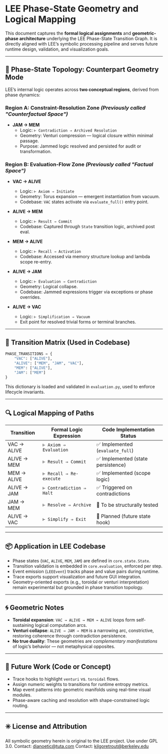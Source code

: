 # LEE Phase-State Geometry and Logical Mapping

This document captures the **formal logical assignments** and **geometric-phase architecture** underlying the LEE Phase-State Transition Graph. It is directly aligned with LEE’s symbolic processing pipeline and serves future runtime design, validation, and visualization goals.

---

## 🧭 Phase-State Topology: Counterpart Geometry Mode

LEE’s internal logic operates across **two conceptual regions**, derived from phase dynamics:

### Region A: Constraint-Resolution Zone *(Previously called "Counterfactual Space")*

- **JAM → MEM**  
  - Logic: `⊢ Contradiction ⇒ Archived Resolution`
  - Geometry: Venturi compression — logical closure within minimal passage.
  - Purpose: Jammed logic resolved and persisted for audit or transformation.

### Region B: Evaluation-Flow Zone *(Previously called "Factual Space")*

- **VAC → ALIVE**  
  - Logic: `⊢ Axiom ⇒ Initiate`
  - Geometry: Torus expansion — emergent instantiation from vacuum.
  - Codebase: `VAC` states activate via `evaluate_full()` entry point.

- **ALIVE → MEM**  
  - Logic: `⊢ Result ⇒ Commit`
  - Codebase: Captured through `State` transition logic, archived post eval.

- **MEM → ALIVE**  
  - Logic: `⊢ Recall ⇒ Activation`
  - Codebase: Accessed via memory structure lookup and lambda scope re-entry.

- **ALIVE → JAM**  
  - Logic: `⊢ Evaluation ⇒ Contradiction`
  - Geometry: Logical collapse.
  - Codebase: Jammed expressions trigger via exceptions or phase overrides.

- **ALIVE → VAC**  
  - Logic: `⊢ Simplification ⇒ Vacuum`
  - Exit point for resolved trivial forms or terminal branches.

---

## 🔢 Transition Matrix (Used in Codebase)

```python
PHASE_TRANSITIONS = {
    "VAC": ["ALIVE"],
    "ALIVE": ["MEM", "JAM", "VAC"],
    "MEM": ["ALIVE"],
    "JAM": ["MEM"]
}
```

This dictionary is loaded and validated in `evaluation.py`, used to enforce lifecycle invariants.

---

## 🔍 Logical Mapping of Paths

| Transition      | Formal Logic Expression             | Code Implementation Status |
|----------------|--------------------------------------|-----------------------------|
| VAC → ALIVE     | `⊢ Axiom ⇒ Evaluation`               | ✅ Implemented (`evaluate_full`) |
| ALIVE → MEM     | `⊢ Result ⇒ Commit`                  | ✅ Implemented (state persistence) |
| MEM → ALIVE     | `⊢ Recall ⇒ Re-execute`              | ✅ Implemented (scope logic) |
| ALIVE → JAM     | `⊢ Contradiction ⇒ Halt`             | ✅ Triggered on contradictions |
| JAM → MEM       | `⊢ Resolve ⇒ Archive`                | 🔲 To be structurally tested |
| ALIVE → VAC     | `⊢ Simplify ⇒ Exit`                  | 🔲 Planned (future state hook) |

---

## 📦 Application in LEE Codebase

- Phase states (`VAC`, `ALIVE`, `MEM`, `JAM`) are defined in `core.state.State`.
- Transition validation is embedded in `core.evaluation`, enforced per step.
- Event emission (`LEEEvent`) tracks phase and value pairs during runtime.
- Trace exports support visualization and future GUI integration.
- Geometry-oriented exports (e.g., toroidal or venturi interpretation) remain experimental but grounded in phase transition topology.

---

## 🌀 Geometric Notes

- **Toroidal expansion**: `VAC → ALIVE → MEM → ALIVE` loops form self-sustaining logical computation arcs.
- **Venturi collapse**: `ALIVE → JAM → MEM` is a narrowing arc, constrictive, restoring coherence through contradiction persistence.
- **No true duality**: These geometries are *complementary manifestations* of logic’s behavior — not metaphysical opposites.

---

## 🧬 Future Work (Code or Concept)

- Trace hooks to highlight `venturi` vs. `toroidal` flows.
- Assign numeric weights to transitions for runtime entropy metrics.
- Map event patterns into geometric manifolds using real-time visual modules.
- Phase-aware caching and resolution with shape-constrained logic routing.

---

## ✳️ License and Attribution

All symbolic geometry herein is original to the LEE project. Use under GPL 3.0.
Contact: [dianoetic@tuta.com](mailto:dianoetic@tuta.com)
Contact: [kilgoretrout@berkeley.edu](mailto:kilgoretrout@berkeley.edu)
